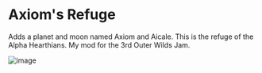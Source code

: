 ﻿# Axiom's Refuge

Adds a planet and moon named Axiom and Aicale. This is the refuge of the Alpha Hearthians.
My mod for the 3rd Outer Wilds Jam.

![image](https://github.com/MegaPiggy/axiom-and-aicale/assets/34462599/9059671f-8e62-4f5c-8c3c-19c36b330be9)
